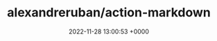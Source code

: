 ---
title: "alexandreruban/action-markdown"
link: "https://github.com/alexandreruban/action-markdown"
date: "2022-11-28 13:00:53 +0000"
description: "Markdown content editing for Ruby on Rails."
category: "github"
---